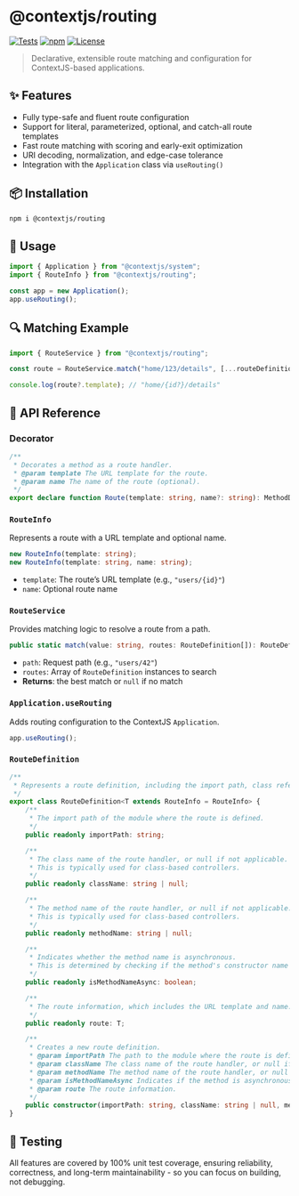 # @contextjs/routing

[![Tests](https://github.com/contextjs/context/actions/workflows/tests.yaml/badge.svg?branch=main)](https://github.com/contextjs/context/actions/workflows/tests.yaml)
[![npm](https://badgen.net/npm/v/@contextjs/routing?cache=300)](https://www.npmjs.com/package/@contextjs/routing)
[![License](https://badgen.net/static/license/MIT)](https://github.com/contextjs/context/blob/main/LICENSE)

> Declarative, extensible route matching and configuration for ContextJS-based applications.

## ✨ Features

- Fully type-safe and fluent route configuration
- Support for literal, parameterized, optional, and catch-all route templates
- Fast route matching with scoring and early-exit optimization
- URI decoding, normalization, and edge-case tolerance
- Integration with the `Application` class via `useRouting()`

## 📦 Installation

```bash
npm i @contextjs/routing
```

## 🚀 Usage

```ts
import { Application } from "@contextjs/system";
import { RouteInfo } from "@contextjs/routing";

const app = new Application();
app.useRouting();
```

## 🔍 Matching Example

```ts
import { RouteService } from "@contextjs/routing";

const route = RouteService.match("home/123/details", [...routeDefinitions]);

console.log(route?.template); // "home/{id?}/details"
```

## 📘 API Reference

### Decorator

```ts
/**
 * Decorates a method as a route handler.
 * @param template The URL template for the route.
 * @param name The name of the route (optional).
 */
export declare function Route(template: string, name?: string): MethodDecorator;
```

### `RouteInfo`

Represents a route with a URL template and optional name.

```ts
new RouteInfo(template: string);
new RouteInfo(template: string, name: string);
```

- `template`: The route’s URL template (e.g., `"users/{id}"`)
- `name`: Optional route name

### `RouteService`

Provides matching logic to resolve a route from a path.

```ts
public static match(value: string, routes: RouteDefinition[]): RouteDefinition | null;
```

- `path`: Request path (e.g., `"users/42"`)
- `routes`: Array of `RouteDefinition` instances to search
- **Returns**: the best match or `null` if no match

### `Application.useRouting`

Adds routing configuration to the ContextJS `Application`.

```ts
app.useRouting();
```


### `RouteDefinition`
```ts
/**
 * Represents a route definition, including the import path, class reference, method name, and route information.
 */
export class RouteDefinition<T extends RouteInfo = RouteInfo> {
    /**
     * The import path of the module where the route is defined.
     */
    public readonly importPath: string;

    /**
     * The class name of the route handler, or null if not applicable.
     * This is typically used for class-based controllers.
     */
    public readonly className: string | null;

    /**
     * The method name of the route handler, or null if not applicable.
     * This is typically used for class-based controllers.
     */
    public readonly methodName: string | null;

    /**
     * Indicates whether the method name is asynchronous.
     * This is determined by checking if the method's constructor name is "AsyncFunction".
     */
    public readonly isMethodNameAsync: boolean;

    /**
     * The route information, which includes the URL template and name.
     */
    public readonly route: T;

    /**
     * Creates a new route definition.
     * @param importPath The path to the module where the route is defined.
     * @param className The class name of the route handler, or null if not applicable.
     * @param methodName The method name of the route handler, or null if not applicable.
     * @param isMethodNameAsync Indicates if the method is asynchronous.
     * @param route The route information.
     */
    public constructor(importPath: string, className: string | null, methodName: string | null, isMethodNameAsync: boolean, route: T);
}
```

## 🧪 Testing

All features are covered by 100% unit test coverage, ensuring reliability, correctness, and long-term maintainability - so you can focus on building, not debugging.